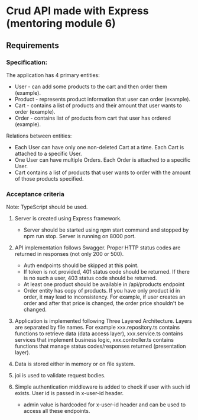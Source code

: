 # Crud API made with Express (mentoring module 6)

## Requirements

### Specification: 

The application has 4 primary entities:
- User - can add some products to the cart and then order them (example).
- Product - represents product information that user can order (example).
- Cart - contains a list of products and their amount that user wants to order (example).
- Order - contains list of products from cart that user has ordered (example).

Relations between entities:

- Each User can have only one non-deleted Cart at a time. Each Cart is attached to a specific User.
- One User can have multiple Orders. Each Order is attached to a specific User.
- Cart contains a list of products that user wants to order with the amount of those products specified.

### Acceptance criteria

Note: TypeScript should be used.

1. Server is created using Express framework.
    - Server should be started using npm start command and stopped by npm run stop. Server is running on 8000 port.
2. API implementation follows Swagger. Proper HTTP status codes are returned in responses (not only 200 or 500).
    - Auth endpoints should be skipped at this point.
    - If token is not provided, 401 status code should be returned. If there is no such a user, 403 status code should be returned.
    - At least one product should be available in /api/products endpoint
    - Order entity has copy of products. If you have only product id in order, it may lead to inconsistency. For example, if user creates an order and after that price is changed, the order price shouldn't be changed.

3. Application is implemented following Three Layered Architecture. Layers are separated by file names. For example xxx.repository.ts contains functions to retrieve data (data access layer), xxx.service.ts contains services that implement business logic, xxx.controller.ts contains functions that manage status codes/responses returned (presentation layer).
4. Data is stored either in memory or on file system.
5. joi is used to validate request bodies.
6. Simple authentication middleware is added to check if user with such id exists. User id is passed in x-user-id header.
    - admin value is hardcoded for x-user-id header and can be used to access all these endpoints.
